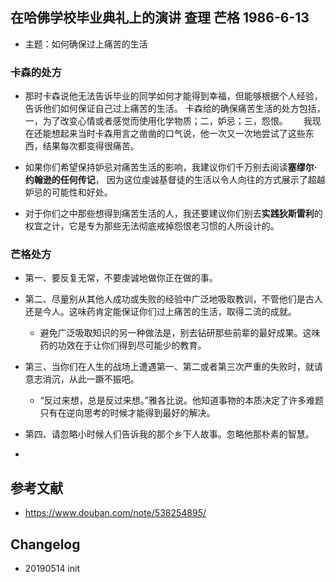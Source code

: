 

## 在哈佛学校毕业典礼上的演讲 查理 芒格 1986-6-13

- 主题：如何确保过上痛苦的生活

### 卡森的处方

- 那时卡森说他无法告诉毕业的同学如何才能得到幸福，但能够根据个人经验，告诉他们如何保证自己过上痛苦的生活。
 卡森给的确保痛苦生活的处方包括，一，为了改变心情或者感觉而使用化学物质；二，妒忌；三，怨恨。　　
 我现在还能想起来当时卡森用言之凿凿的口气说，他一次又一次地尝试了这些东西，结果每次都变得很痛苦。　
 
- 如果你们希望保持妒忌对痛苦生活的影响，我建议你们千万别去阅读**塞缪尔·约翰逊的任何传记**，
  因为这位虔诚基督徒的生活以令人向往的方式展示了超越妒忌的可能性和好处。
  
- 对于你们之中那些想得到痛苦生活的人，我还要建议你们别去**实践狄斯雷利**的权宜之计，它是专为那些无法彻底戒掉怨恨老习惯的人所设计的。
 
 
 ### 芒格处方
 
 - 第一、要反复无常，不要虔诚地做你正在做的事。
 
 - 第二、尽量别从其他人成功或失败的经验中广泛地吸取教训，不管他们是古人还是今人。这味药肯定能保证你们过上痛苦的生活，取得二流的成就。　　
 
   - 避免广泛吸取知识的另一种做法是，别去钻研那些前辈的最好成果。这味药的功效在于让你们得到尽可能少的教育。
 
 - 第三、当你们在人生的战场上遭遇第一、第二或者第三次严重的失败时，就请意志消沉，从此一蹶不振吧。
 
   - “反过来想，总是反过来想。”雅各比说。他知道事物的本质决定了许多难题只有在逆向思考的时候才能得到最好的解决。
   
 - 第四、请忽略小时候人们告诉我的那个乡下人故事。忽略他那朴素的智慧。
   
  - 
   
   
 
 
 
 ## 参考文献
 - https://www.douban.com/note/538254895/
 
 ## Changelog
 
 - 20190514 init
